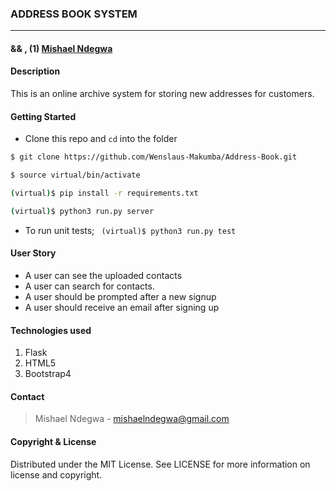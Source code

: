 ### **ADDRESS BOOK SYSTEM**

****

####      && , (1) [Mishael Ndegwa](https://github.com/mishael254)

#### **Description**
This is an online archive system for storing new addresses for customers.

#### Getting Started
- Clone this repo and ```cd``` into the folder
```sh 
$ git clone https://github.com/Wenslaus-Makumba/Address-Book.git

$ source virtual/bin/activate

(virtual)$ pip install -r requirements.txt

(virtual)$ python3 run.py server
```
- To run unit tests; ``` (virtual)$ python3 run.py test```

#### **User Story**
- A user can see the uploaded contacts
- A user can search for contacts.
- A user should be prompted after a new signup
- A user should receive an email after signing up

#### **Technologies used**
1. Flask
2. HTML5
3. Bootstrap4

#### **Contact**

>Mishael Ndegwa - mishaelndegwa@gmail.com

#### **Copyright & License**
Distributed under the MIT License. See LICENSE for more information on license and copyright. 